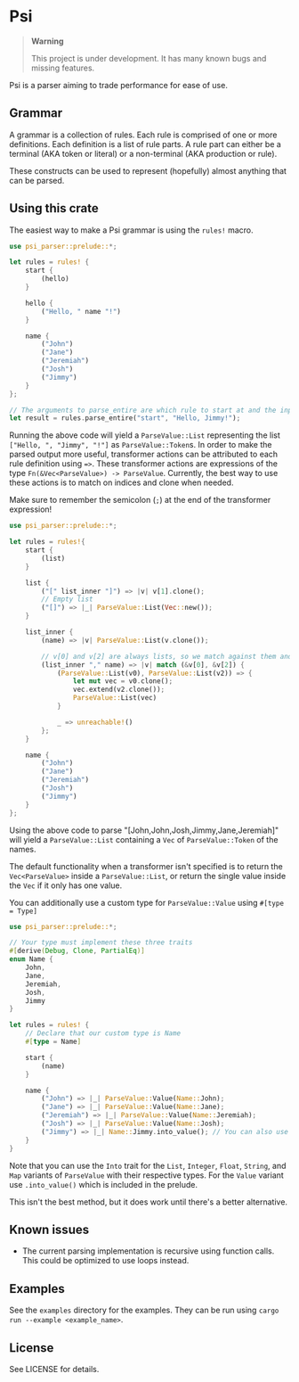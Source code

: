 # Psi
>
> **Warning**
>
> This project is under development. It has many known bugs and missing features.

Psi is a parser aiming to trade performance for ease of use.

## Grammar

A grammar is a collection of rules.
Each rule is comprised of one or more definitions.
Each definition is a list of rule parts.
A rule part can either be a terminal (AKA token or literal) or a non-terminal (AKA production or rule).

These constructs can be used to represent (hopefully) almost anything that can be parsed.

## Using this crate

The easiest way to make a Psi grammar is using the `rules!` macro.

```rust
use psi_parser::prelude::*;

let rules = rules! {
    start {
        (hello)
    }

    hello {
        ("Hello, " name "!")
    }

    name {
        ("John")
        ("Jane")
        ("Jeremiah")
        ("Josh")
        ("Jimmy")
    }
};

// The arguments to parse_entire are which rule to start at and the input.
let result = rules.parse_entire("start", "Hello, Jimmy!");
```

Running the above code will yield a `ParseValue::List` representing the list `["Hello, ", "Jimmy", "!"]` as `ParseValue::Token`s.
In order to make the parsed output more useful, transformer actions can be attributed to each rule definition using `=>`.
These transformer actions are expressions of the type `Fn(&Vec<ParseValue>) -> ParseValue`.
Currently, the best way to use these actions is to match on indices and clone when needed.

Make sure to remember the semicolon (`;`) at the end of the transformer expression!

```rust
use psi_parser::prelude::*;

let rules = rules!{
    start {
        (list)
    }

    list {
        ("[" list_inner "]") => |v| v[1].clone();
        // Empty list
        ("[]") => |_| ParseValue::List(Vec::new());
    }

    list_inner {
        (name) => |v| ParseValue::List(v.clone());

        // v[0] and v[2] are always lists, so we match against them and use unreachable! for the rest
        (list_inner "," name) => |v| match (&v[0], &v[2]) {
            (ParseValue::List(v0), ParseValue::List(v2)) => {
                let mut vec = v0.clone();
                vec.extend(v2.clone());
                ParseValue::List(vec)
            }

            _ => unreachable!()
        };
    }

    name {
        ("John")
        ("Jane")
        ("Jeremiah")
        ("Josh")
        ("Jimmy")
    }
};
```

Using the above code to parse "[John,John,Josh,Jimmy,Jane,Jeremiah]" will yield a `ParseValue::List` containing a `Vec` of `ParseValue::Token` of the names.

The default functionality when a transformer isn't specified is to return the `Vec<ParseValue>` inside a `ParseValue::List`, or return the single value inside the `Vec` if it only has one value.

You can additionally use a custom type for `ParseValue::Value` using `#[type = Type]`

```rust
use psi_parser::prelude::*;

// Your type must implement these three traits
#[derive(Debug, Clone, PartialEq)]
enum Name {
    John,
    Jane,
    Jeremiah,
    Josh,
    Jimmy
}

let rules = rules! {
    // Declare that our custom type is Name
    #[type = Name]

    start {
        (name)
    }

    name {
        ("John") => |_| ParseValue::Value(Name::John);
        ("Jane") => |_| ParseValue::Value(Name::Jane);
        ("Jeremiah") => |_| ParseValue::Value(Name::Jeremiah);
        ("Josh") => |_| ParseValue::Value(Name::Josh);
        ("Jimmy") => |_| Name::Jimmy.into_value(); // You can also use .into_value()
    }
}
```

Note that you can use the `Into` trait for the `List`, `Integer`, `Float`, `String`, and `Map` variants of `ParseValue` with their respective types. For the `Value` variant use `.into_value()` which is included in the prelude.

This isn't the best method, but it does work until there's a better alternative.

## Known issues

- The current parsing implementation is recursive using function calls. This could be optimized to use loops instead.

## Examples

See the `examples` directory for the examples.
They can be run using `cargo run --example <example_name>`.

## License

See LICENSE for details.
